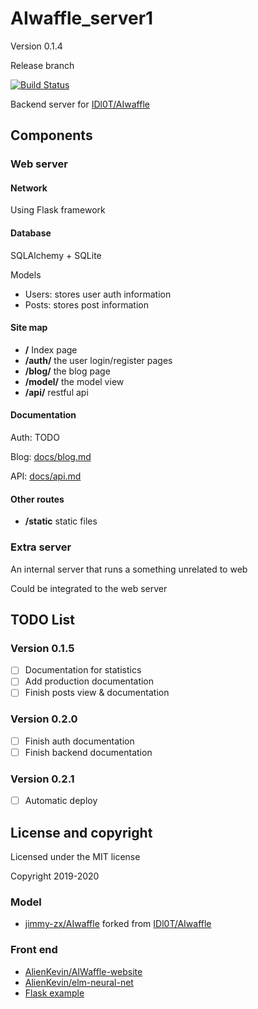 # AIwaffle_server1
Version 0.1.4

Release branch

[![Build Status](https://img.shields.io/endpoint.svg?url=https%3A%2F%2Factions-badge.atrox.dev%2Fjimmy-zx%2FAIwaffle_Server1%2Fbadge%3Fref%3Ddev&style=flat)](https://actions-badge.atrox.dev/jimmy-zx/AIwaffle_Server1/goto?ref=dev)

Backend server for [IDl0T/AIwaffle](https://github.com/IDl0T/AIwaffle)
## Components
### Web server
#### Network
Using Flask framework
#### Database
SQLAlchemy + SQLite

Models
 - Users: stores user auth information
 - Posts: stores post information
#### Site map
 - **/** Index page
 - **/auth/** the user login/register pages
 - **/blog/** the blog page
 - **/model/** the model view
 - **/api/** restful api
#### Documentation
Auth: TODO

Blog: [docs/blog.md](docs/blog.md)

API: [docs/api.md](docs/api.md)
#### Other routes
 - **/static** static files
### Extra server
An internal server that runs a something unrelated to web

Could be integrated to the web server
## TODO List
### Version 0.1.5
 - [ ] Documentation for statistics
 - [ ] Add production documentation
 - [ ] Finish posts view & documentation
### Version 0.2.0
 - [ ] Finish auth documentation
 - [ ] Finish backend documentation
### Version 0.2.1
 - [ ] Automatic deploy
## License and copyright
Licensed under the MIT license

Copyright 2019-2020
### Model
 - [jimmy-zx/AIwaffle](https://github.com/jimmy-zx/AIwaffle)
forked from [IDl0T/AIwaffle](https://github.com/IDl0T/AIwaffle)
### Front end
 - [AlienKevin/AIWaffle-website](https://github.com/AlienKevin/AIWaffle-website)
 - [AlienKevin/elm-neural-net](https://github.com/AlienKevin/elm-neural-net)
 - [Flask example](https://github.com/pallets/flask)

